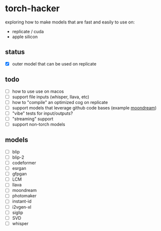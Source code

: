 # torch-hacker

exploring how to make models that are fast and easily to use on:

- replicate / cuda
- apple silicon

## status

- [x] outer model that can be used on replicate

## todo

- [ ] how to use use on macos
- [ ] support file inputs (whisper, llava, etc)
- [ ] how to "compile" an optimized cog on replicate
- [ ] support models that leverage github code bases (example [moondream](https://github.com/vikhyat/moondream))
- [ ] "vibe" tests for input/outputs?
- [ ] "streaming" support
- [ ] support non-torch models

## models

- [ ] blip
- [ ] blip-2
- [ ] codeformer
- [ ] esrgan
- [ ] gfpgan
- [ ] LCM
- [ ] llava
- [ ] moondream
- [ ] photomaker
- [ ] instant-id
- [ ] i2vgen-xl
- [ ] siglip
- [ ] SVD
- [ ] whisper